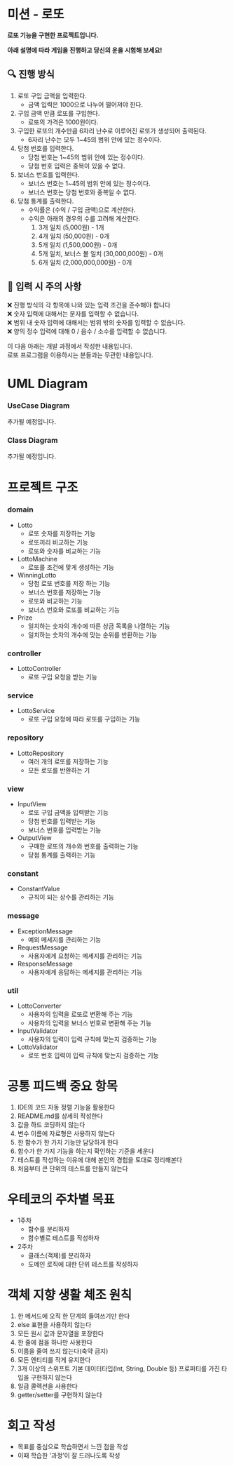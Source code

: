 # 미션 - 로또

**로또 기능을 구현한 프로젝트입니다.**

**아래 설명에 따라 게임을 진행하고 당신의 운을 시험해 보세요!**

## 🔍 진행 방식

1. 로또 구입 금액을 입력한다.
    - 금액 입력은 1000으로 나누어 떨어져야 한다.
2. 구입 금액 만큼 로또를 구입한다.
    - 로또의 가격은 1000원이다.
3. 구입한 로또의 개수만큼 6자리 난수로 이루어진 로또가 생성되어 출력된다.
    - 6자리 난수는 모두 1~45의 범위 안에 있는 정수이다.
4. 당첨 번호를 입력한다.
    - 당첨 번호는 1~45의 범위 안에 있는 정수이다.
    - 당첨 번호 입력은 중복이 있을 수 없다.
5. 보너스 번호를 입력한다.
    - 보너스 번호는 1~45의 범위 안에 있는 정수이다.
    - 보너스 번호는 당첨 번호와 중복일 수 없다.
6. 당첨 통계를 출력한다.
    - 수익률은 (수익 / 구입 금액)으로 계산한다.
    - 수익은 아래의 경우의 수를 고려해 계산한다.
        1. 3개 일치 (5,000원) - 1개
        2. 4개 일치 (50,000원) - 0개
        3. 5개 일치 (1,500,000원) - 0개
        4. 5개 일치, 보너스 볼 일치 (30,000,000원) - 0개
        5. 6개 일치 (2,000,000,000원) - 0개

## 🚨 입력 시 주의 사항

❌ 진행 방식의 각 항목에 나와 있는 입력 조건을 준수해야 합니다  
❌ 숫자 입력에 대해서는 문자를 입력할 수 없습니다.  
❌ 범위 내 숫자 입력에 대해서는 범위 밖의 숫자를 입력할 수 없습니다.  
❌ 양의 정수 입력에 대해 0 / 음수 / 소수를 입력할 수 없습니다.

이 다음 아래는 개발 과정에서 작성한 내용입니다.  
로또 프로그램을 이용하시는 분들과는 무관한 내용입니다.

# UML Diagram

### UseCase Diagram

추가될 예정입니다.

### Class Diagram

추가될 예정입니다.

# 프로젝트 구조

### domain
- Lotto
  - 로또 숫자를 저장하는 기능
  - 로또끼리 비교하는 기능
  - 로또와 숫자를 비교하는 기능
- LottoMachine
  - 로또를 조건에 맞게 생성하는 기능
- WinningLotto
  - 당첨 로또 번호를 저장 하는 기능
  - 보너스 번호를 저장하는 기능
  - 로또와 비교하는 기능
  - 보너스 번호와 로또를 비교하는 기능
- Prize
  - 일치하는 숫자의 개수에 따른 상금 목록을 나열하는 기능
  - 일치하는 숫자의 개수에 맞는 순위를 반환하는 기능

### controller
- LottoController
    - 로또 구입 요청을 받는 기능
### service
- LottoService
    - 로또 구입 요청에 따라 로또를 구입하는 기능
### repository
- LottoRepository
    - 여러 개의 로또를 저장하는 기능
    - 모든 로또를 반환하는 기
### view
- InputView
    - 로또 구입 금액을 입력받는 기능
    - 당첨 번호를 입력받는 기능
    - 보너스 번호를 입력받는 기능
- OutputView
    - 구매한 로또의 개수와 번호를 출력하는 기능
    - 당첨 통계를 출력하는 기능
### constant
- ConstantValue
    - 규칙이 되는 상수를 관리하는 기능
### message
- ExceptionMessage
    - 예외 메세지를 관리하는 기능
- RequestMessage
    - 사용자에게 요청하는 메세지를 관리하는 기능
- ResponseMessage
    - 사용자에게 응답하는 메세지를 관리하는 기능
### util
- LottoConverter
  - 사용자의 입력을 로또로 변환해 주는 기능
  - 사용자의 입력을 보너스 번호로 변환해 주는 기능
- InputValidator
  - 사용자의 입력이 입력 규칙에 맞는지 검증하는 기능
- LottoValidator
  - 로또 번호 입력이 입력 규칙에 맞는지 검증하는 기능

# 공통 피드백 중요 항목

1. IDE의 코드 자동 정렬 기능을 활용한다
2. README.md를 상세히 작성한다
3. 값을 하드 코딩하지 않는다
4. 변수 이름에 자료형은 사용하지 않는다
5. 한 함수가 한 가지 기능만 담당하게 한다
6. 함수가 한 가지 기능을 하는지 확인하는 기준을 세운다
7. 테스트를 작성하는 이유에 대해 본인의 경험을 토대로 정리해본다
8. 처음부터 큰 단위의 테스트를 만들지 않는다

# 우테코의 주차별 목표

- 1주차
    - 함수를 분리하자
    - 함수별로 테스트를 작성하자
- 2주차
    - 클래스(객체)를 분리하자
    - 도메인 로직에 대한 단위 테스트를 작성하자

# 객체 지향 생활 체조 원칙

1. 한 메서드에 오직 한 단계의 들여쓰기만 한다
2. else 표현을 사용하지 않는다
3. 모든 원시 값과 문자열을 포장한다
4. 한 줄에 점을 하나만 사용한다
5. 이름을 줄여 쓰지 않는다(축약 금지)
6. 모든 엔티티를 작게 유지한다
7. 3개 이상의 스위프트 기본 데이터타입(Int, String, Double 등) 프로퍼티를 가진 타입을 구현하지 않는다
8. 일급 콜렉션을 사용한다
9. getter/setter를 구현하지 않는다

# 회고 작성
- 목표를 중심으로 학습하면서 느낀 점을 작성
- 이때 학습한 '과정’이 잘 드러나도록 작성

